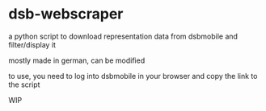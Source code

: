 # dsb-webscraper
a python script to download representation data from dsbmobile and filter/display it

mostly made in german, can be modified

to use, you need to log into dsbmobile in your browser and copy the link to the script

WIP
